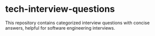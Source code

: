 # tech-interview-questions
This repository contains categorized interview questions with concise answers, helpful for software engineering interviews.
